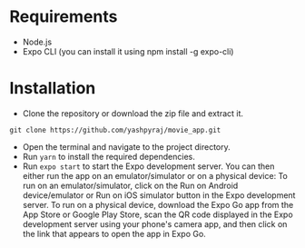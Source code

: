 
# Requirements
* Node.js
* Expo CLI (you can install it using npm install -g expo-cli)
# Installation
* Clone the repository or download the zip file and extract it.
```
git clone https://github.com/yashpyraj/movie_app.git
```
* Open the terminal and navigate to the project directory.
* Run ``` yarn ``` to install the required dependencies.
* Run ``` expo start ``` to start the Expo development server.
You can then either run the app on an emulator/simulator or on a physical device:
To run on an emulator/simulator, click on the Run on Android device/emulator or Run on iOS simulator button in the Expo development server.
To run on a physical device, download the Expo Go app from the App Store or Google Play Store, scan the QR code displayed in the Expo development server using your phone's camera app, and then click on the link that appears to open the app in Expo Go.
